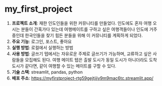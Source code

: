 # my_first_project
1. **프로젝트 소개**: 재한 인도인들을 위한 커뮤니티를 만들었다. 인도에도 혼자 여행 오시는 분들이 간혹가다 있는데 여행메이트를 구하고 싶은 여행객들이나 인도에 거주중인데 한국인들을 찾기 힘든 분들을 위해 이 커뮤니티를 계획하게 되었다.
2. **주요 기능**: 로그인, 포스트, 좋아요
3. **실행 방법**: 로컬에서 실행하는 방법
4. **사용 방법**: 글쓰기 텝에서는 자유로운 주제로 글쓰기가 가능하며, 교류하고 싶은 사람들을 모집해도 된다. 여행 메이트 텝은 출발 도시가 동일 도시가 아니더라도 도착 도시가 같다면, 같이 여행할 수 있는 메이트를 구할 수 있다.
5. **기술 스택**: streamlit, pandas, python
6. **배포 주소**: https://myfirstproject-rtg59gejtjiiy9m9mac6tc.streamlit.app/
